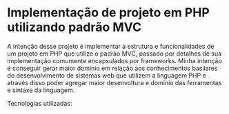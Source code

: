 # Implementação de projeto em PHP utilizando padrão MVC

A intenção desse projeto é implementar a estrutura e funcionalidades de um projeto em PHP que utilize o padrão MVC, passado por
detalhes de sua implementação comumente encapsulados por frameworks. Minha intenção é conseguir gerar maior domínio em relação 
aos conhecimentos basilares do desenvolvimento de sistemas web que utilizem a linguagem PHP e através disso poder agregar maior
desenvoltura e domínio das ferramentas e sintaxe da linguagem.

Tecnologias utilizadas:

